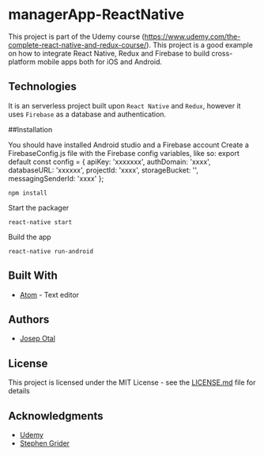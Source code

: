 # managerApp-ReactNative
This project is part of the Udemy course (https://www.udemy.com/the-complete-react-native-and-redux-course/). This project is a good example on how to integrate React Native, Redux and Firebase to build cross-platform mobile apps both for iOS and Android.

## Technologies
It is an serverless project built upon `React Native` and `Redux`, however it uses `Firebase` as a database and authentication.

##Installation

You should have installed Android studio and a Firebase account
Create a FirebaseConfig.js file with the Firebase config variables, like so:
export default const config = {
  apiKey: 'xxxxxxx',
  authDomain: 'xxxx',
  databaseURL: 'xxxxxx',
  projectId: 'xxxx',
  storageBucket: '',
  messagingSenderId: 'xxxx'
};

`npm install`

Start the packager

`react-native start`

Build the app

`react-native run-android`




## Built With

* [Atom](https://atom.io/) - Text editor

## Authors

* [Josep Otal](http://github.com/josepotal)

## License

This project is licensed under the MIT License - see the [LICENSE.md](LICENSE.md) file for details

## Acknowledgments

* [Udemy]()
* [Stephen Grider](https://github.com/stephengrider)
